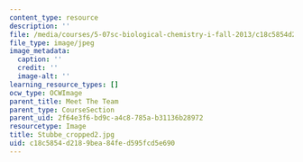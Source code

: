 ```yaml
---
content_type: resource
description: ''
file: /media/courses/5-07sc-biological-chemistry-i-fall-2013/c18c5854d2189bea84fed595fcd5e690_Stubbe_cropped2.jpg
file_type: image/jpeg
image_metadata:
  caption: ''
  credit: ''
  image-alt: ''
learning_resource_types: []
ocw_type: OCWImage
parent_title: Meet The Team
parent_type: CourseSection
parent_uid: 2f64e3f6-bd9c-a4c8-785a-b31136b28972
resourcetype: Image
title: Stubbe_cropped2.jpg
uid: c18c5854-d218-9bea-84fe-d595fcd5e690
---
```

